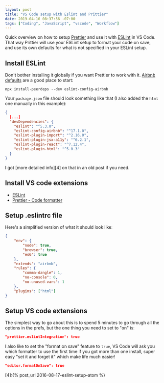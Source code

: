 ```yaml
---
layout: post
title: "VS Code setup with Eslint and Prittier"
date: 2019-04-10 08:37:56 -07:00
tags: ["Coding", "JavaScript", "vscode", "Workflow"]
---
```


Quick overview on how to setup [Prettier][1] and use it with [ESLint][2] in VS Code. That way Prittier will use your ESLint setup to format your code on save, and use its own defaults for what is not specified in your ESLint setup.

## Install ESLint

Don't bother installing it globally if you want Prettier to work with it. [Airbnb defaults][3] are a good place to start:

```
npx install-peerdeps --dev eslint-config-airbnb
```

Your `package.json` file should look something like that (I also added the `html` one manually in this example):

```json
{
  [...]
  "devDependencies": {
    "eslint": "^5.3.0",
    "eslint-config-airbnb": "^17.1.0",
    "eslint-plugin-import": "^2.16.0",
    "eslint-plugin-jsx-a11y": "^6.2.1",
    "eslint-plugin-react": "^7.12.4",
    "eslint-plugin-html": "^5.0.3"
  }
}
```

I got [more detailed info][4] on that in an old post if you need.

## Install VS code extensions

-   [ESLint](https://marketplace.visualstudio.com/itemdetails?itemName=dbaeumer.vscode-eslint)
-   [Prettier - Code formatter](https://marketplace.visualstudio.com/itemdetails?itemName=esbenp.prettier-vscode)

## Setup .eslintrc file

Here's a simplified version of what it should look like:

```json
{
    "env": {
        "node": true,
        "browser": true,
        "es6": true
    },
    "extends": "airbnb",
    "rules": {
        "comma-dangle": 1,
        "no-console": 0,
        "no-unused-vars": 1
    },
    "plugins": ["html"]
}
```

## Setup VS code extensions

The simplest way to go about this is to spend 5 minutes to go through all the options in the prefs, but the one thing you need to set to "on" is:

```json
"prettier.eslintIntegration": true
```

I also like to set the "format on save" feature to `true`, VS Code will ask you which formatter to use the first time if you got more than one install, super easy "set it and forget it" which make life much easier!

```json
"editor.formatOnSave": true
```

[1]: https://eslint.org
[2]: https://prettier.io
[3]: https://www.npmjs.com/package/eslint-config-airbnb

[4]:{% post_url 2016-08-17-eslint-setup-atom %}
